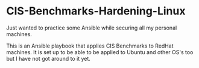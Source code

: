 CIS-Benchmarks-Hardening-Linux
=========
Just wanted to practice some Ansible while securing all my personal machines.

This is an Ansible playbook that applies CIS Benchmarks to RedHat machines. It is set up to be able to be applied to Ubuntu and other OS's too but I have not got around to it yet. 
